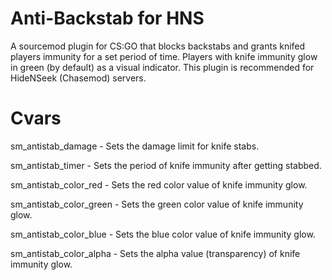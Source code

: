 # Anti-Backstab for HNS
A sourcemod plugin for CS:GO that blocks backstabs and grants knifed players immunity for a set period of time. Players with knife immunity glow in green (by default) as a visual indicator. This plugin is recommended for HideNSeek (Chasemod) servers. 

# Cvars
sm_antistab_damage - Sets the damage limit for knife stabs.

sm_antistab_timer - Sets the period of knife immunity after getting stabbed.

sm_antistab_color_red - Sets the red color value of knife immunity glow.

sm_antistab_color_green - Sets the green color value of knife immunity glow.

sm_antistab_color_blue - Sets the blue color value of knife immunity glow.

sm_antistab_color_alpha - Sets the alpha value (transparency) of knife immunity glow.
